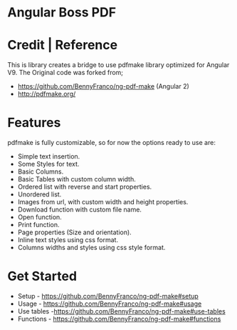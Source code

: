 # Angular Boss PDF


# Credit | Reference
This is library creates a bridge to use pdfmake library optimized for Angular V9.
The Original code was forked from;
 - https://github.com/BennyFranco/ng-pdf-make (Angular 2)
 - http://pdfmake.org/

# Features
pdfmake is fully customizable, so for now the options ready to use are:

- Simple text insertion.
- Some Styles for text.
- Basic Columns.
- Basic Tables with custom column width.
- Ordered list with reverse and start properties.
- Unordered list.
- Images from url, with custom width and height properties.
- Download function with custom file name.
- Open function.
- Print function.
- Page properties (Size and orientation).
- Inline text styles using css format.
- Columns widths and styles using css style format.

# Get Started
- Setup - https://github.com/BennyFranco/ng-pdf-make#setup
- Usage - https://github.com/BennyFranco/ng-pdf-make#usage
- Use tables -https://github.com/BennyFranco/ng-pdf-make#use-tables
- Functions - https://github.com/BennyFranco/ng-pdf-make#functions


     
